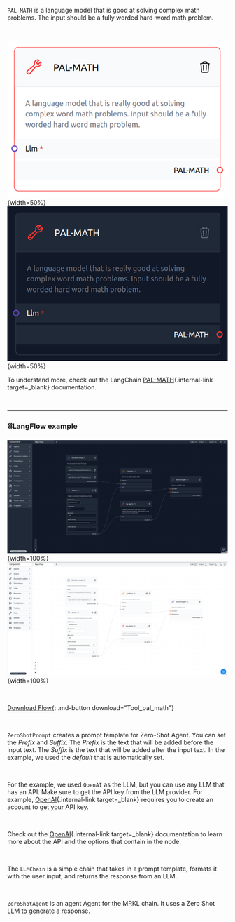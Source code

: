 `PAL-MATH` is a language model that is good at solving complex math problems. The input should be a fully worded hard-word math problem.

<br>

![Description](img/single_node/pal_math.png#only-light){width=50%}
![Description](img/single_node/pal_math2.png#only-dark){width=50%}

To understand more, check out the LangChain [PAL-MATH](https://python.langchain.com/en/latest/modules/chains/examples/pal.html?highlight=PAL-MATH){.internal-link target=\_blank} documentation.

<br>

---

### ⛓️LangFlow example

![Description](img/tool-pal-math2.png#only-dark){width=100%}
![Description](img/tool-pal-math.png#only-light){width=100%}

<br>

[Download Flow](data/Tool_pal_math.json){: .md-button download="Tool_pal_math"}

<br>

`ZeroShotPrompt` creates a prompt template for Zero-Shot Agent. You can set the _Prefix_ and _Suffix_. The _Prefix_ is the text that will be added before the input text. The _Suffix_ is the text that will be added after the input text. In the example, we used the _default_ that is automatically set.

<br>

For the example, we used `OpenAI` as the LLM, but you can use any LLM that has an API. Make sure to get the API key from the LLM provider. For example, [OpenAI](https://platform.openai.com/){.internal-link target=\_blank} requires you to create an account to get your API key.

<br>

Check out the [OpenAI](https://platform.openai.com/docs/introduction/overview){.internal-link target=\_blank} documentation to learn more about the API and the options that contain in the node.

<br>

The `LLMChain` is a simple chain that takes in a prompt template, formats it with the user input, and returns the response from an LLM.

<br>

`ZeroShotAgent` is an agent Agent for the MRKL chain. It uses a Zero Shot LLM to generate a response.
